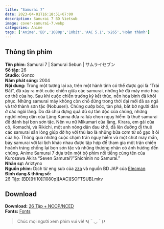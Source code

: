 ```yaml
---
title: "Samurai 7"
date: 2023-04-01T16:18:51+07:00
description: Samurai 7 BD Vietsub
image: cover-samurai-7.webp
categories: Anime
tags: ['Anime','BD','1080p','10bit','AAC 5.1','x265','Hoàn thành']
---
```

## Thông tin phim   
**Tên phim:** Samurai 7 | Samurai Sebun | サムライセブン   
**Số tập:** 26   
**Studio:** Gonzo   
**Năm phát sóng:** 2004   
**Nội dung:** Trong một tương lai xa, trên một hành tinh có thể được gọi là “Trái Đất”, đã xảy ra một cuộc chiến giữa các samurai, những kẻ đã máy móc hóa cơ thể của họ. Sau khi cuộc chiến trường kỳ kết thúc, nền hòa bình đã khôi phục. Những samurai máy không còn chỗ đứng trong thời đại mới đã sa ngã và trở thành sơn tặc (Nobuseri). Chúng cướp bóc, tàn phá, bắt bớ người dân ở các ngôi làng. Do đã chịu đựng quá đủ sự tàn độc của chúng, những người nông dân của Làng Kanna đưa ra lựa chọn nguy hiểm là thuê samurai để đánh bại bọn sơn tặc. Nên vu nữ Mikumari của làng, Kirara, em gái của cô, Komachi, và Rikichi, một anh nông dân đau khổ, đã lên đường đi thuê các samurai sẵn lòng giúp đỡ họ với thù lao là những bữa cơm từ số gạo ít ỏi của họ. Thông qua những cuộc chạm trán nguy hiểm và một chút may mắn, bảy samurai với lai lịch khác nhau được tập hợp để tham gia một trận chiến hoành tráng chống lại bọn sơn tặc và những thương nhân có ảnh hưởng đến chúng. Anime Samurai 7 dựa trên một bộ phim nổi tiếng cùng tên của Kurosawa Akira “Seven Samurai”/”Shichinin no Samurai.”   
**Nhân sự:** Ariztyno   
**Nguồn phim:** Dịch từ eng sub của [zza](https://nyaa.si/view/1241830) và nguồn BD JAP của [Elecman](https://nyaa.si/view/1318959)   
**Định dạng & thông số:**   
26 Tập: [BD][Hi10][1080p][AAC][SOFTSUB].mkv   
## Download   
**Download:** [26 Tập + NCOP/NCED](https://terabox.com/s/1Gym7MKd_cvWKnI4eP2fGKA)   
**Fonts:** [Fonts](https://drive.google.com/drive/folders/1wMAKrmEmGwdhmbKR30JouurNBqGUrbnF?usp=share_link)
> Chúc mọi người xem phim vui vẻ! ٩(＾◡＾)۶

